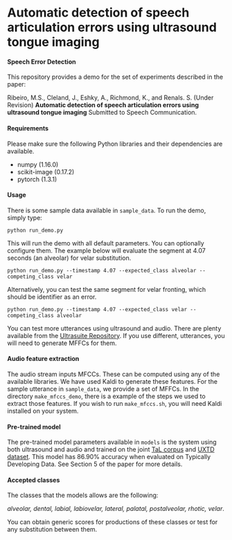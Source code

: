 # Automatic detection of speech articulation errors using ultrasound tongue imaging


#### Speech Error Detection

This repository provides a demo for the set of experiments described in the paper:

Ribeiro, M.S., Cleland, J., Eshky, A., Richmond, K., and Renals. S. (Under Revision)
**Automatic detection of speech articulation errors using ultrasound tongue imaging**
Submitted to Speech Communication.


#### Requirements

Please make sure the following Python libraries and their dependencies are available.

- numpy (1.16.0)
- scikit-image (0.17.2)
- pytorch (1.3.1)

#### Usage

There is some sample data available in `sample_data`. To run the demo, simply type:

`python run_demo.py`

This will run the demo with all default parameters. You can optionally configure them. The example below will evaluate the segment at 4.07 seconds (an alveolar) for velar substitution.

`python run_demo.py --timestamp 4.07 --expected_class alveolar --competing_class velar`

Alternatively, you can test the same segment for velar fronting, which should be identifier as an error.

`python run_demo.py --timestamp 4.07 --expected_class velar --competing_class alveolar`

You can test more utterances using ultrasound and audio. There are plenty available from the [Ultrasuite Repository](https://ultrasuite.github.io/). If you use different, utterances, you will need to generate MFFCs for them.

#### Audio feature extraction 

The audio stream inputs MFCCs. These can be computed using any of the available libraries. We have used Kaldi to generate these features. For the sample utterance in `sample_data`, we provide a set of MFFCs. In the directory `make_mfccs_demo`, there is a example of the steps we used to extract those features. If you wish to run `make_mfccs.sh`, you will need Kaldi installed on your system.

#### Pre-trained model

The pre-trained model parameters available in `models` is the system using both ultrasound and audio and trained on the joint [TaL corpus](https://ultrasuite.github.io/data/tal_corpus/) and [UXTD dataset](https://ultrasuite.github.io/data/uxtd/). This model has 86.90% accuracy when evaluated on Typically Developing Data. See Section 5 of the paper for more details.

#### Accepted classes

The classes that the models allows are the following: 

*alveolar, dental, labial, labiovelar, lateral, palatal, postalveolar, rhotic, velar*. 

You can obtain generic scores for productions of these classes or test for any substitution between them.